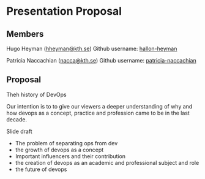 # Presentation Proposal

 ## Members
 Hugo Heyman (hheyman@kth.se)
 Github username: [hallon-heyman](https://github.com/hallon-heyman)

 Patricia Naccachian (nacca@kth.se)
 Github username: [patricia-naccachian](https://github.com/patricia-naccachian)

 ## Proposal
Theh history of DevOps

Our intention is to to give our viewers a deeper understanding of why and how devops as a concept, practice and profession came to be in the last decade.
 
 Slide draft
 - The problem of separating ops from dev
 - the growth of devops as a concept
 - Important influencers and their contribution
 - the creation of devops as an academic and professional subject and role
 - the future of devops
 
